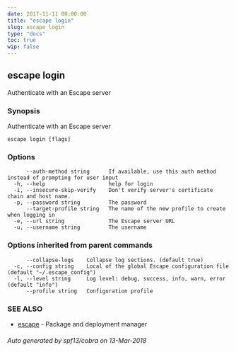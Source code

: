 ```yaml
---
date: 2017-11-11 00:00:00
title: "escape login"
slug: escape_login
type: "docs"
toc: true
wip: false
---
```

## escape login

Authenticate with an Escape server

### Synopsis


Authenticate with an Escape server

```
escape login [flags]
```

### Options

```
      --auth-method string      If available, use this auth method instead of prompting for user input
  -h, --help                    help for login
  -i, --insecure-skip-verify    Don't verify server's certificate chain and host name.
  -p, --password string         The password
      --target-profile string   The name of the new profile to create when logging in
  -e, --url string              The Escape server URL
  -u, --username string         The username
```

### Options inherited from parent commands

```
      --collapse-logs    Collapse log sections. (default true)
  -c, --config string    Local of the global Escape configuration file (default "~/.escape_config")
  -l, --level string     Log level: debug, success, info, warn, error (default "info")
      --profile string   Configuration profile
```

### SEE ALSO
* [escape](../escape/)	 - Package and deployment manager

###### Auto generated by spf13/cobra on 13-Mar-2018
